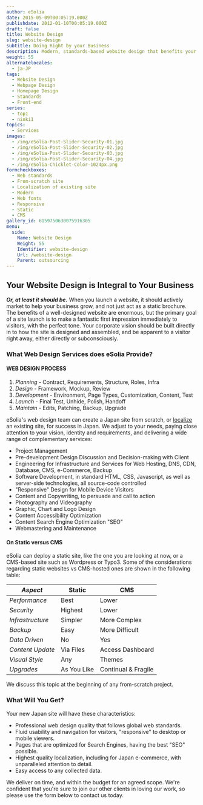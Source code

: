 ```yaml
---
author: eSolia
date: 2015-05-09T00:05:19.000Z
publishdate: 2012-01-10T00:05:19.000Z
draft: false
title: Website Design
slug: website-design
subtitle: Doing Right by your Business
description: Modern, standards-based website design that benefits your business, whether starting from zero, or localizing an existing website. - from eSolia Inc.
weight: 55
alternatelocales:
  - ja-JP
tags:
  - Website Design
  - Webpage Design
  - Homepage Design
  - Standards
  - Front-end
series:
  - top1
  - ninki1
topics:
  - Services
images:
  - /img/eSolia-Post-Slider-Security-01.jpg
  - /img/eSolia-Post-Slider-Security-02.jpg
  - /img/eSolia-Post-Slider-Security-03.jpg
  - /img/eSolia-Post-Slider-Security-04.jpg  
  - /img/eSolia-Chicklet-Color-1024px.png
formcheckboxes:
  - Web standards
  - From-scratch site
  - Localization of existing site
  - Modern
  - Web fonts
  - Responsive
  - Static
  - CMS
gallery_id: 6159750630075916305
menu:
  side:
    Name: Website Design
    Weight: 55
    Identifier: website-design
    Url: /website-design
    Parent: outsourcing
---
```


## Your Website Design is Integral to Your Business

**_Or, at least it should be._** When you launch a website, it should actively market to help your business grow, and not just act as a static brochure. The benefits of a well-designed website are enormous, but the primary goal of a site launch is to make a fantastic first impression immediately to visitors, with the perfect tone. Your corporate vision should be built directly in to how the site is designed and assembled, and be apparent to a visitor right away, either directly or subconsciously.

### What Web Design Services does eSolia Provide?

<div class="esolia-card-panel pink darken-4 z-depth-1">
  <h4 class="center green-text text-accent-3">WEB DESIGN PROCESS</h4>
    <ol>
      <li class="white-text"><em>Planning</em> - Contract, Requirements, Structure, Roles, Infra</li>
      <li class="white-text"><em>Design</em> - Framework, Mockup, Review</li>
      <li class="white-text"><em>Development</em> - Environment, Page Types, Customization, Content, Test</li>
      <li class="white-text"><em>Launch</em> - Final Test, Unhide, Polish, Handoff</li>
      <li class="white-text"><em>Maintain</em> - Edits, Patching, Backup, Upgrade</li>
    </ol>
</div>

eSolia's web design team can create a Japan site from scratch, or [localize](/localization) an existing site, for success in Japan. We adjust to your needs, paying close attention to your vision, identity and requirements, and delivering a wide range of complementary services:

* Project Management
* Pre-development Design Discussion and Decision-making with Client
* Engineering for Infrastructure and Services for Web Hosting, DNS, CDN, Database, CMS, e-Commerce, Backup
* Software Development, in standard HTML, CSS, Javascript, as well as server-side technologies, all source-code controlled
* "Responsive" Design for Mobile Device Visitors
* Content and Copywriting, to persuade and call to action
* Photography and Videography
* Graphic, Chart and Logo Design
* Content Accessibility Optimization
* Content Search Engine Optimization "SEO"
* Webmastering and Maintenance

#### On Static versus CMS

eSolia can deploy a static site, like the one you are looking at now, or a CMS-based site such as Wordpress or Typo3. Some of the considerations regarding static websites vs CMS-hosted ones are shown in the following table:

_Aspect_  |Static    | CMS
----------|----------|------
_Performance_    |Best       |Lower
_Security_       |Highest    |Lower
_Infrastructure_       |Simpler    |More Complex
_Backup_     |Easy     |More Difficult
_Data Driven_  |No     |Yes
_Content Update_  |Via Files    |Access Dashboard
_Visual Style_   |Any    |Themes
_Upgrades_    |As You Like   |Continual & Fragile

We discuss this topic at the beginning of any from-scratch project.

### What Will You Get?

Your new Japan site will have these characteristics:

* Professional web design quality that follows global web standards.
* Fluid usability and navigation for visitors, "responsive" to desktop or mobile viewers.
* Pages that are optimized for Search Engines, having the best "SEO" possible.
* Highest quality localization, including for Japan e-commerce, with unparalleled attention to detail.  
* Easy access to any collected data.

We deliver on time, and within the budget for an agreed scope. We're confident that you're sure to join our other clients in loving our work, so please use the form below to contact us today.
